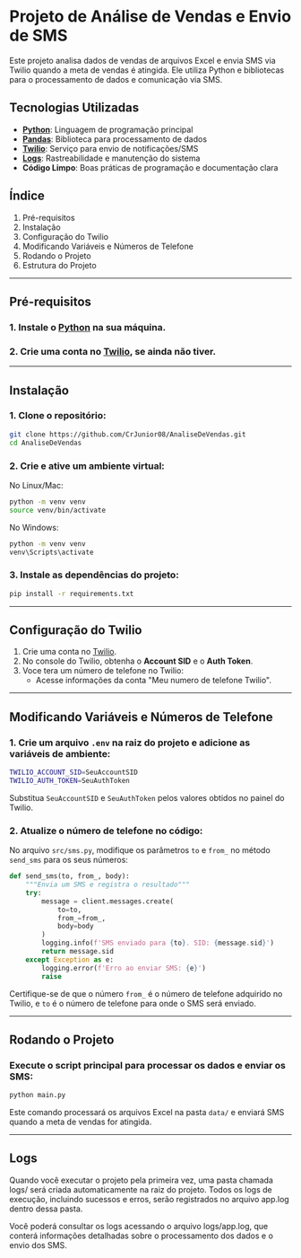 # Projeto de Análise de Vendas e Envio de SMS

Este projeto analisa dados de vendas de arquivos Excel e envia SMS via Twilio quando a meta de vendas é atingida. Ele utiliza Python e bibliotecas para o processamento de dados e comunicação via SMS.

## Tecnologias Utilizadas

- **[Python](https://www.python.org/)**: Linguagem de programação principal
- **[Pandas](https://pandas.pydata.org/)**: Biblioteca para processamento de dados
- **[Twilio](https://www.twilio.com/pt-br)**: Serviço para envio de notificações/SMS
- **[Logs](https://docs.python.org/pt-br/3/howto/logging.html)**: Rastreabilidade e manutenção do sistema
- **Código Limpo**: Boas práticas de programação e documentação clara

## Índice
1. Pré-requisitos
2. Instalação
3. Configuração do Twilio
4. Modificando Variáveis e Números de Telefone
5. Rodando o Projeto
6. Estrutura do Projeto

---

## Pré-requisitos

### 1. Instale o **[Python](https://www.python.org/)** na sua máquina.

### 2. Crie uma conta no **[Twilio](https://www.twilio.com/)**, se ainda não tiver.

---

## Instalação

### 1. Clone o repositório:

```bash
git clone https://github.com/CrJunior08/AnaliseDeVendas.git
cd AnaliseDeVendas
```

### 2. Crie e ative um ambiente virtual:

No Linux/Mac:
```bash
python -m venv venv
source venv/bin/activate
```

No Windows:
```bash
python -m venv venv
venv\Scripts\activate
```

### 3. Instale as dependências do projeto:

```bash
pip install -r requirements.txt
```

---

## Configuração do Twilio

1. Crie uma conta no [Twilio](https://www.twilio.com/).
2. No console do Twilio, obtenha o **Account SID** e o **Auth Token**.
3. Voce tera um número de telefone no Twilio:
   - Acesse informações da conta "Meu numero de telefone Twilio".

---

## Modificando Variáveis e Números de Telefone

### 1. Crie um arquivo `.env` na raiz do projeto e adicione as variáveis de ambiente:

```bash
TWILIO_ACCOUNT_SID=SeuAccountSID
TWILIO_AUTH_TOKEN=SeuAuthToken
```

Substitua `SeuAccountSID` e `SeuAuthToken` pelos valores obtidos no painel do Twilio.

### 2. Atualize o número de telefone no código:

No arquivo `src/sms.py`, modifique os parâmetros `to` e `from_` no método `send_sms` para os seus números:

```python
def send_sms(to, from_, body):
    """Envia um SMS e registra o resultado"""
    try:
        message = client.messages.create(
            to=to,
            from_=from_,
            body=body
        )
        logging.info(f'SMS enviado para {to}. SID: {message.sid}')
        return message.sid
    except Exception as e:
        logging.error(f'Erro ao enviar SMS: {e}')
        raise
```

Certifique-se de que o número `from_` é o número de telefone adquirido no Twilio, e `to` é o número de telefone para onde o SMS será enviado.

---

## Rodando o Projeto

### Execute o script principal para processar os dados e enviar os SMS:

```bash
python main.py
```

Este comando processará os arquivos Excel na pasta `data/` e enviará SMS quando a meta de vendas for atingida.

---

## Logs
Quando você executar o projeto pela primeira vez, uma pasta chamada logs/ será criada automaticamente na raiz do projeto. Todos os logs de execução, incluindo sucessos e erros, serão registrados no arquivo app.log dentro dessa pasta.

Você poderá consultar os logs acessando o arquivo logs/app.log, que conterá informações detalhadas sobre o processamento dos dados e o envio dos SMS.
